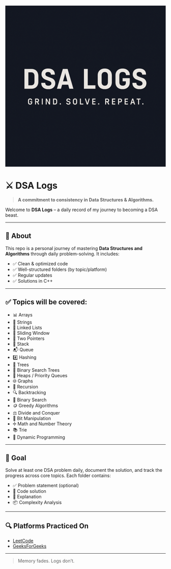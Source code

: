 <p align="center">
  <a href="https://github.com/RaviD98/DSA">
    <img src="https://github.com/RaviD98/DSA/blob/main/banner.png" alt="DSA Logs Banner" />
  </a>
</p>

# ⚔️ DSA Logs

> **A commitment to consistency in Data Structures & Algorithms.**

Welcome to **DSA Logs** – a daily record of my journey to becoming a DSA beast.

---

## 📌 About

This repo is a personal journey of mastering **Data Structures and Algorithms** through daily problem-solving. It includes:

- ✅ Clean & optimized code
- ✅ Well-structured folders (by topic/platform)
- ✅ Regular updates
- ✅ Solutions in C++ 

---


## ✅ Topics will be covered:

- 📊 Arrays  
- 🧵 Strings  
- 🔗 Linked Lists
- 📏 Sliding Window  
- 🔁 Two Pointers  
- 🥞 Stack  
- 📬 Queue  
- #️⃣ Hashing  
- 🌲 Trees  
- 🌳 Binary Search Trees  
- 🛞 Heaps / Priority Queues  
- 🌐 Graphs  
- 🔁 Recursion  
- 🔍 Backtracking  
- 🧭 Binary Search  
- 🪙 Greedy Algorithms  
- ⚖️ Divide and Conquer  
- 🔌 Bit Manipulation  
- ➗ Math and Number Theory  
- 📚 Trie  
- 🧠 Dynamic Programming  

---

## 📌 Goal

Solve at least one DSA problem daily, document the solution, and track the progress across core topics. Each folder contains:
- ✅ Problem statement (optional)
- 📝 Code solution
- 🧠 Explanation
- 📦 Complexity Analysis

---

## 🔍 Platforms Practiced On

- [LeetCode](https://leetcode.com/u/notravi98/)
- [GeeksForGeeks](https://auth.geeksforgeeks.org/user/ravi098)

---

> Memory fades. Logs don’t.
